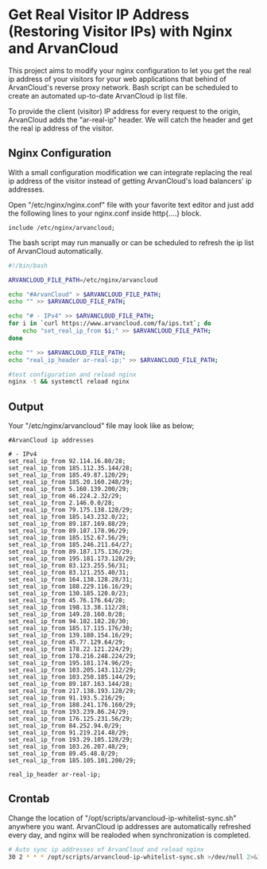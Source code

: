# Get Real Visitor IP Address (Restoring Visitor IPs) with Nginx and ArvanCloud
This project aims to modify your nginx configuration to let you get the real ip address of your visitors for your web applications that behind of ArvanCloud's reverse proxy network. Bash script can be scheduled to create an automated up-to-date ArvanCloud ip list file.

To provide the client (visitor) IP address for every request to the origin, ArvanCloud adds the "ar-real-ip" header. We will catch the header and get the real ip address of the visitor.

## Nginx Configuration
With a small configuration modification we can integrate replacing the real ip address of the visitor instead of getting ArvanCloud's load balancers' ip addresses.

Open "/etc/nginx/nginx.conf" file with your favorite text editor and just add the following lines to your nginx.conf inside http{....} block.

```nginx
include /etc/nginx/arvancloud;
```

The bash script may run manually or can be scheduled to refresh the ip list of ArvanCloud automatically.
```sh
#!/bin/bash

ARVANCLOUD_FILE_PATH=/etc/nginx/arvancloud

echo "#ArvanCloud" > $ARVANCLOUD_FILE_PATH;
echo "" >> $ARVANCLOUD_FILE_PATH;

echo "# - IPv4" >> $ARVANCLOUD_FILE_PATH;
for i in `curl https://www.arvancloud.com/fa/ips.txt`; do
    echo "set_real_ip_from $i;" >> $ARVANCLOUD_FILE_PATH;
done

echo "" >> $ARVANCLOUD_FILE_PATH;
echo "real_ip_header ar-real-ip;" >> $ARVANCLOUD_FILE_PATH;

#test configuration and reload nginx
nginx -t && systemctl reload nginx
```

## Output
Your "/etc/nginx/arvancloud" file may look like as below;

```nginx
#ArvanCloud ip addresses

# - IPv4
set_real_ip_from 92.114.16.80/28;
set_real_ip_from 185.112.35.144/28;
set_real_ip_from 185.49.87.120/29;
set_real_ip_from 185.20.160.248/29;
set_real_ip_from 5.160.139.200/29;
set_real_ip_from 46.224.2.32/29;
set_real_ip_from 2.146.0.0/28;
set_real_ip_from 79.175.138.128/29;
set_real_ip_from 185.143.232.0/22;
set_real_ip_from 89.187.169.88/29;
set_real_ip_from 89.187.178.96/29;
set_real_ip_from 185.152.67.56/29;
set_real_ip_from 185.246.211.64/27;
set_real_ip_from 89.187.175.136/29;
set_real_ip_from 195.181.173.128/29;
set_real_ip_from 83.123.255.56/31;
set_real_ip_from 83.121.255.40/31;
set_real_ip_from 164.138.128.28/31;
set_real_ip_from 188.229.116.16/29;
set_real_ip_from 130.185.120.0/23;
set_real_ip_from 45.76.176.64/28;
set_real_ip_from 198.13.38.112/28;
set_real_ip_from 149.28.160.0/28;
set_real_ip_from 94.182.182.28/30;
set_real_ip_from 185.17.115.176/30;
set_real_ip_from 139.180.154.16/29;
set_real_ip_from 45.77.129.64/29;
set_real_ip_from 178.22.121.224/29;
set_real_ip_from 178.216.248.224/29;
set_real_ip_from 195.181.174.96/29;
set_real_ip_from 103.205.143.112/29;
set_real_ip_from 103.250.185.144/29;
set_real_ip_from 89.187.163.144/28;
set_real_ip_from 217.138.193.128/29;
set_real_ip_from 91.193.5.216/29;
set_real_ip_from 188.241.176.160/29;
set_real_ip_from 193.239.86.24/29;
set_real_ip_from 176.125.231.56/29;
set_real_ip_from 84.252.94.0/29;
set_real_ip_from 91.219.214.48/29;
set_real_ip_from 193.29.105.128/29;
set_real_ip_from 103.26.207.48/29;
set_real_ip_from 89.45.48.8/29;
set_real_ip_from 185.105.101.200/29;

real_ip_header ar-real-ip;

```

## Crontab
Change the location of "/opt/scripts/arvancloud-ip-whitelist-sync.sh" anywhere you want. 
ArvanCloud ip addresses are automatically refreshed every day, and nginx will be realoded when synchronization is completed.
```sh
# Auto sync ip addresses of ArvanCloud and reload nginx
30 2 * * * /opt/scripts/arvancloud-ip-whitelist-sync.sh >/dev/null 2>&1
```
